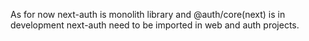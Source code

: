 As for now next-auth is monolith library and @auth/core(next) is in development next-auth need to be imported in web and auth projects.